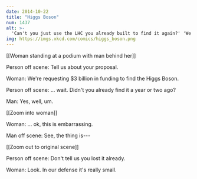 ```yaml
---
date: 2014-10-22
title: "Higgs Boson"
num: 1437
alt: >-
  'Can't you just use the LHC you already built to find it again?' 'We MAY have disassembled it to build a death ray.' 'Just one, though.' 'Nothing you should worry about.' 'The death isn't even very serious.'
img: https://imgs.xkcd.com/comics/higgs_boson.png
---
```



[[Woman standing at a podium with man behind her]]

Person off scene: Tell us about your proposal.

Woman: We're requesting $3 billion in funding to find the Higgs Boson.

Person off scene: ... wait.  Didn't you already find it a year or two ago?

Man: Yes, well, um.

[[Zoom into woman]]

Woman: ... ok, this is embarrassing.

Man off scene: See, the thing is---

[[Zoom out to original scene]]

Person off scene: Don't tell us you lost it already.

Woman: Look.  In our defense it's really small.